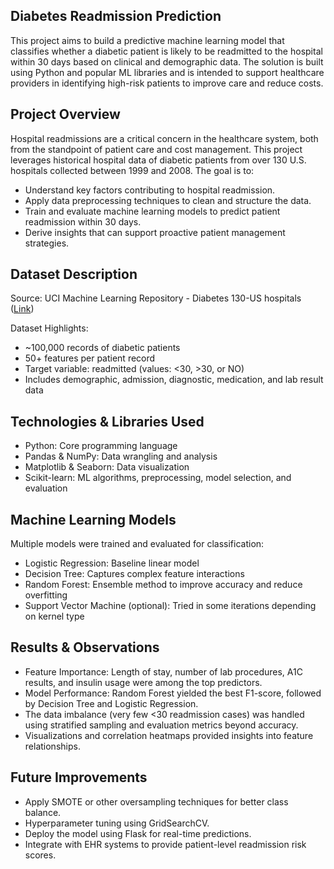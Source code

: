 ## Diabetes Readmission Prediction
This project aims to build a predictive machine learning model that classifies whether a diabetic patient is likely to be readmitted to the hospital within 30 days based on clinical and demographic data. The solution is built using Python and popular ML libraries and is intended to support healthcare providers in identifying high-risk patients to improve care and reduce costs.

## Project Overview
Hospital readmissions are a critical concern in the healthcare system, both from the standpoint of patient care and cost management. This project leverages historical hospital data of diabetic patients from over 130 U.S. hospitals collected between 1999 and 2008. The goal is to:

- Understand key factors contributing to hospital readmission.
- Apply data preprocessing techniques to clean and structure the data.
- Train and evaluate machine learning models to predict patient readmission within 30 days.
- Derive insights that can support proactive patient management strategies.

## Dataset Description
Source: UCI Machine Learning Repository - Diabetes 130-US hospitals ([Link](https://archive.ics.uci.edu/dataset/296/diabetes+130-us+hospitals+for+years+1999-2008))

Dataset Highlights:
- ~100,000 records of diabetic patients
- 50+ features per patient record
- Target variable: readmitted (values: <30, >30, or NO)
- Includes demographic, admission, diagnostic, medication, and lab result data

## Technologies & Libraries Used
- Python: Core programming language
- Pandas & NumPy: Data wrangling and analysis
- Matplotlib & Seaborn: Data visualization
- Scikit-learn: ML algorithms, preprocessing, model selection, and evaluation

## Machine Learning Models
Multiple models were trained and evaluated for classification:
- Logistic Regression: Baseline linear model
- Decision Tree: Captures complex feature interactions
- Random Forest: Ensemble method to improve accuracy and reduce overfitting
- Support Vector Machine (optional): Tried in some iterations depending on kernel type

## Results & Observations
- Feature Importance: Length of stay, number of lab procedures, A1C results, and insulin usage were among the top predictors.
- Model Performance: Random Forest yielded the best F1-score, followed by Decision Tree and Logistic Regression.
- The data imbalance (very few <30 readmission cases) was handled using stratified sampling and evaluation metrics beyond accuracy.
- Visualizations and correlation heatmaps provided insights into feature relationships.

## Future Improvements
- Apply SMOTE or other oversampling techniques for better class balance.
- Hyperparameter tuning using GridSearchCV.
- Deploy the model using Flask for real-time predictions.
- Integrate with EHR systems to provide patient-level readmission risk scores.